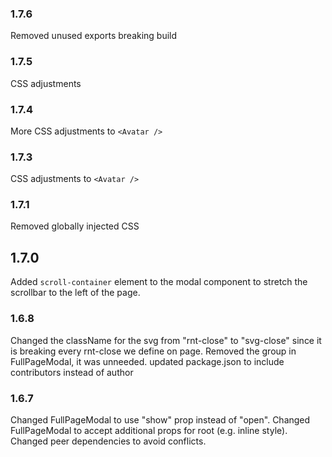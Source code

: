 ### 1.7.6
Removed unused exports breaking build
### 1.7.5
CSS adjustments
### 1.7.4
More CSS adjustments to `<Avatar />`
### 1.7.3
CSS adjustments to `<Avatar />`
### 1.7.1
Removed globally injected CSS
## 1.7.0
Added `scroll-container` element to the modal component to stretch the scrollbar to the left of the page.
### 1.6.8
Changed the className for the svg from "rnt-close" to "svg-close" since it is breaking every rnt-close we define on page.
Removed the group in FullPageModal, it was unneeded.
updated package.json to include contributors instead of author
### 1.6.7
Changed FullPageModal to use "show" prop instead of "open". Changed FullPageModal to accept additional props for root (e.g. inline style). Changed peer dependencies to avoid conflicts.

